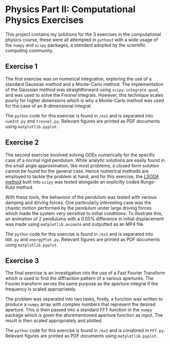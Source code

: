 # Physics Part II: Computational Physics Exercises

This project contains my solutions for the 3 exercises in the computational physics course, these were all attempted in ```python3``` with a wide usage of the ```numpy``` and ```scipy``` packages, a standard  adopted by the scientific computing community.

## Exercise 1

The first exercise was on numerical integration, exploring the use of a standard Gaussian method and a Monte-Carlo method. The implementation of the Gaussian method was straightforward using ```scipy.integrate.quad```, and was used to solve the *Fresnel* integrals. However, this technique scales poorly for higher dimensions which is why a Monte-Carlo method was used for the case of an 8-dimensional integral.

The ```python``` code for this exercise is found in `/ex1` and is separated into ```numInt.py``` and ```fresnel.py```. Relevant figures are printed as PDF documents using ```matplotlib.pyplot```.

## Exercise 2

The second exercise involved solving ODEs numerically for the specific case of a normal rigid pendulum. While analytic solutions are easily found in the small angle approximation, like most problems, a closed form solution cannot be found for the general case. Hence numerical methods are employed to tackle the problem at hand, and for this exercise, the [*LSODA* method] built into ```scipy``` was tested alongside an explicitly coded *Runge-Kuta* method.

With these tools, the behaviour of the pendulum was tested with various damping and driving forces. One particularly interesting case was the chaotic motion performed by the pendulum under large driving forces which made the system very sensitive to initial conditions. To illustrate this, an animation of 2 pendulums with a 0.05% difference in initial displacement was made using ```matplotlib.animate``` and outputted as an MP4 file.

The ```python``` code for this exercise is found in `/ex2` and is separated into ```ODE.py``` and ```energyPlot.py```. Relevant figures are printed as PDF documents using ```matplotlib.pyplot```.

## Exercise 3

The final exercise is an investigation into the use of a Fast Fourier Transform which is used to find the diffraction pattern of a various apertures. The Fourier transform serves the same purpose as the aperture integral if the frequency is scaled appropriately.

The problem was separated into two tasks, firstly, a function was written to produce a ```numpy``` array with complex numbers that represent the desired aperture. This is then passed into a standard FFT function in the ```numpy``` package which is given the aforementioned aperture function as input. The result is then scaled appropriately and plotted.

The ```python``` code for this exercise is found in `/ex3` and is conatined in ```FFT.py```. Relevant figures are printed as PDF documents using ```matplotlib.pyplot```.

[*LSODA* method]:http://www.oecd-nea.org/tools/abstract/detail/uscd1227
